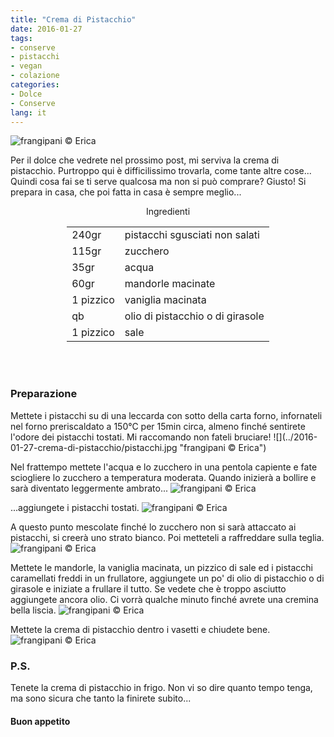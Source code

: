 ```yaml
---
title: "Crema di Pistacchio"
date: 2016-01-27
tags:
- conserve
- pistacchi
- vegan
- colazione
categories:
- Dolce
- Conserve
lang: it
---
```

![](../2016-01-27-crema-di-pistacchio/header.jpg "frangipani © Erica")

Per il dolce che vedrete nel prossimo post, mi serviva la crema di pistacchio. Purtroppo qui è difficilissimo trovarla, come tante altre cose... Quindi cosa fai se ti serve qualcosa ma non si può comprare? Giusto! Si prepara in casa, che poi fatta in casa è sempre meglio...


<div id="wrapper" style="text-align: center">
  <div id="yourdiv" style="display: inline-block;">
    <div class="ingredients">
      <div class="ingredients-title">Ingredienti</div>
      <table>
        <tbody>
          </tr>
          <tr>
            <td>240gr</td>
            <td>pistacchi sgusciati non salati</td>
          </tr>
          <tr>
            <td>115gr</td>
            <td>zucchero</td>
          </tr>
          <tr>
            <td>35gr</td>
            <td>acqua</td>
          </tr>
          <tr>
            <td>60gr</td>
            <td>mandorle macinate</td>
          </tr>
          <tr>
            <td>1 pizzico</td>
            <td>vaniglia macinata</td>
          </tr>
          <tr>
            <td>qb</td>
            <td>olio di pistacchio o di girasole</td>
          </tr>
          <tr>
            <td>1 pizzico</td>
            <td>sale</td>
          </tr>
        </tbody>
      </table>
      <br></br>
    </div>
  </div>
</div>


<h3>
  <font color="grey">
    <i class="fa-solid fa-gears"></i>
  </font> Preparazione
</h3>
Mettete i pistacchi su di una leccarda con sotto della carta forno, infornateli nel forno preriscaldato a 150°C per 15min circa, almeno finché sentirete l'odore dei pistacchi tostati. Mi raccomando non fateli bruciare!
![](../2016-01-27-crema-di-pistacchio/pistacchi.jpg "frangipani © Erica")

Nel frattempo mettete l'acqua e lo zucchero in una pentola capiente e fate sciogliere lo zucchero a temperatura moderata. Quando inizierà a bollire e sarà diventato leggermente ambrato...
![](../2016-01-27-crema-di-pistacchio/caramello.jpg "frangipani © Erica")

...aggiungete i pistacchi tostati.
![](../2016-01-27-crema-di-pistacchio/caramellare.jpg "frangipani © Erica")

A questo punto mescolate finché lo zucchero non si sarà attaccato ai pistacchi, si creerà uno strato bianco. Poi metteteli a raffreddare sulla teglia.
![](../2016-01-27-crema-di-pistacchio/caramellati.jpg "frangipani © Erica")

Mettete le mandorle, la vaniglia macinata, un pizzico di sale ed i pistacchi caramellati freddi in un frullatore, aggiungete un po' di olio di pistacchio o di girasole e iniziate a frullare il tutto. Se vedete che è troppo asciutto aggiungete ancora olio. Ci vorrà qualche minuto finché avrete una cremina bella liscia.
![](../2016-01-27-crema-di-pistacchio/crema.jpg "frangipani © Erica")

Mettete la crema di pistacchio dentro i vasetti e chiudete bene.
![](../2016-01-27-crema-di-pistacchio/risultato.jpg "frangipani © Erica")


<h3>
  <font color="#FFCC00">
    <i class="fa-regular fa-lightbulb"></i>
  </font> P.S.
</h3>

Tenete la crema di pistacchio in frigo. Non vi so dire quanto tempo tenga, ma sono sicura che tanto la finirete subito...

<h4>Buon appetito
  <font color="red">
    <i class="fa-regular fa-face-smile"></i>
  </font>
</h4>
